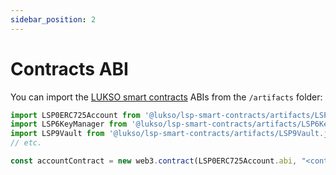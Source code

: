 ```yaml
---
sidebar_position: 2
---
```


# Contracts ABI

You can import the [LUKSO smart contracts](../../standards/smart-contracts/introduction.md) ABIs from the `/artifacts` folder:

<!-- prettier-ignore-start -->

```javascript
import LSP0ERC725Account from '@lukso/lsp-smart-contracts/artifacts/LSP0ERC725Account.json';
import LSP6KeyManager from '@lukso/lsp-smart-contracts/artifacts/LSP6KeyManager.json';
import LSP9Vault from '@lukso/lsp-smart-contracts/artifacts/LSP9Vault.json';
// etc.

const accountContract = new web3.contract(LSP0ERC725Account.abi, "<contract-address>")
```

<!-- prettier-ignore-end -->
